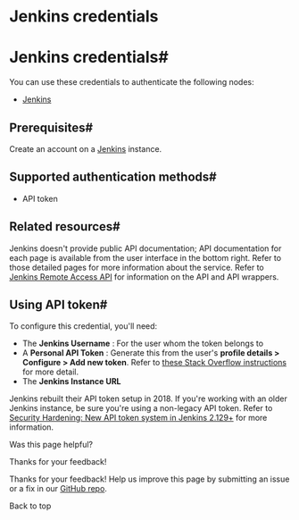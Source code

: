 # Jenkins credentials

[ ](https://github.com/n8n-io/n8n-docs/edit/main/docs/integrations/builtin/credentials/jenkins.md "Edit this page")

# Jenkins credentials#

You can use these credentials to authenticate the following nodes:

  * [Jenkins](../../app-nodes/n8n-nodes-base.jenkins/)



## Prerequisites#

Create an account on a [Jenkins](https://www.jenkins.io/) instance.

## Supported authentication methods#

  * API token



## Related resources#

Jenkins doesn't provide public API documentation; API documentation for each page is available from the user interface in the bottom right. Refer to those detailed pages for more information about the service. Refer to [Jenkins Remote Access API](https://www.jenkins.io/doc/book/using/remote-access-api/) for information on the API and API wrappers.

## Using API token#

To configure this credential, you'll need:

  * The **Jenkins Username** : For the user whom the token belongs to
  * A **Personal API Token** : Generate this from the user's **profile details > Configure > Add new token**. Refer to [these Stack Overflow instructions](https://stackoverflow.com/questions/45466090/how-to-get-the-api-token-for-jenkins) for more detail.
  * The **Jenkins Instance URL**



Jenkins rebuilt their API token setup in 2018. If you're working with an older Jenkins instance, be sure you're using a non-legacy API token. Refer to [Security Hardening: New API token system in Jenkins 2.129+](https://www.jenkins.io/blog/2018/07/02/new-api-token-system/) for more information.

Was this page helpful? 

Thanks for your feedback! 

Thanks for your feedback! Help us improve this page by submitting an issue or a fix in our [GitHub repo](https://github.com/n8n-io/n8n-docs). 

Back to top 
